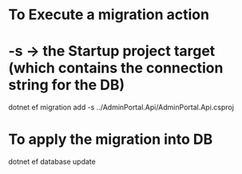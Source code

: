 ﻿# To Execute a migration action

# -s -> the Startup project target (which contains the connection string for the DB)

dotnet ef migration add <MigrationName> -s ../AdminPortal.Api/AdminPortal.Api.csproj

# To apply the migration into DB

dotnet ef database update